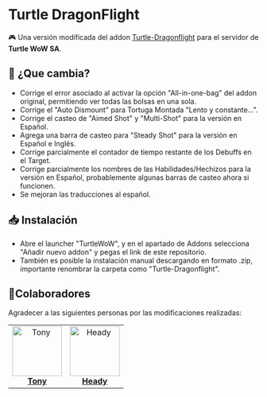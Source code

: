 # Turtle DragonFlight
🎮 Una versión modificada del addon [Turtle-Dragonflight](https://github.com/TheLinuxITGuy/Turtle-Dragonflight) para el servidor de **Turtle WoW SA**.

## 🐉 ¿Que cambia?
- Corrige el error asociado al activar la opción "All-in-one-bag" del addon original, permitiendo ver todas las bolsas en una sola.
- Corrige el "Auto Dismount" para Tortuga Montada "Lento y constante...".
- Corrige el casteo de "Aimed Shot" y "Multi-Shot" para la versión en Español.
- Agrega una barra de casteo para "Steady Shot" para la versión en Español e Inglés.
- Corrige parcialmente el contador de tiempo restante de los Debuffs en el Target.
- Corrige parcialmente los nombres de las Habilidades/Hechizos para la versión en Español, probablemente algunas barras de casteo ahora si funcionen.
- Se mejoran las traducciones al español.

## 📥 Instalación
- Abre el launcher "TurtleWoW", y en el apartado de Addons selecciona "Añadir nuevo addon" y pegas el link de este repositorio.
- También es posible la instalación manual descargando en formato .zip, importante renombrar la carpeta como "Turtle-Dragonflight".

## 🌟Colaboradores
Agradecer a las siguientes personas por las modificaciones realizadas:

<table> <tr> <td align="center"> <a href="https://github.com/TonyG-Bot"> <img src="https://github.com/TonyG-Bot.png" width="100px;" alt="Tony"/><br /> <b><span style="font-size:16px;">Tony</span></b> </a> </td> <td align="center"> <a href="https://github.com/JoseToAP"> <img src="https://github.com/JoseToAP.png" width="100px;" alt="Heady"/><br /> <b><span style="font-size:16px;">Heady</span></b> </a> </td> </tr> </table>
